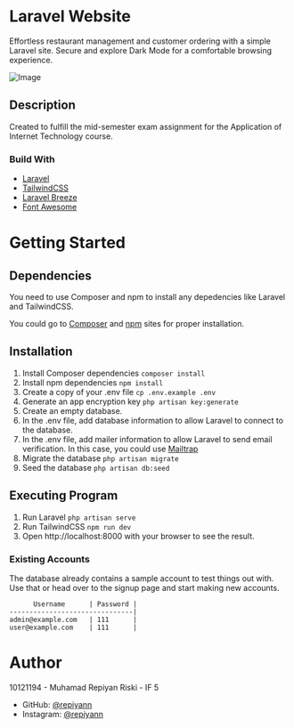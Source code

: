 # Laravel Website

Effortless restaurant management and customer ordering with a simple Laravel site. Secure and explore Dark Mode for a comfortable browsing experience.

![Image](https://github.com/repiyann/Laravel-PTI/assets/92260886/7b94cb9e-99e9-4ca3-86c0-999c76893ef4)

## Description

Created to fulfill the mid-semester exam assignment for the Application of Internet Technology course.

### Build With

* [Laravel](https://laravel.com/)
* [TailwindCSS](https://tailwindcss.com/)
* [Laravel Breeze](https://laravel.com/docs/10.x/starter-kits)
* [Font Awesome](https://fontawesome.com/)
  
# Getting Started

## Dependencies

You need to use Composer and npm to install any depedencies like Laravel and TailwindCSS.

You could go to [Composer](https://getcomposer.org/) and [npm](https://www.npmjs.com/) sites for proper installation.

## Installation

1. Install Composer dependencies `composer install`
2. Install npm dependencies `npm install`
3. Create a copy of your .env file `cp .env.example .env`
4. Generate an app encryption key `php artisan key:generate`
5. Create an empty database.
6. In the .env file, add database information to allow Laravel to connect to the database.
7. In the .env file, add mailer information to allow Laravel to send email verification. In this case, you could use [Mailtrap](https://mailtrap.io/)
8. Migrate the database `php artisan migrate`
9. Seed the database `php artisan db:seed`

## Executing Program

1. Run Laravel `php artisan serve`
2. Run TailwindCSS `npm run dev`
3. Open http://localhost:8000 with your browser to see the result.

### Existing Accounts

The database already contains a sample account to test things out with. Use that or head over to the signup page and start making new accounts.

```
      Username      | Password |
-------------------------------|
admin@example.com   | 111      |
user@example.com    | 111      |
```

# Author

10121194 - Muhamad Repiyan Riski - IF 5
* GitHub: [@repiyann](https://github.com/repiyann)
* Instagram: [@repiyann](https://instagram.com/repiyann)

